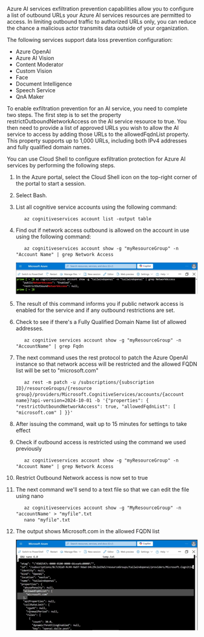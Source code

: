 Azure AI services exfiltration prevention capabilities allow you to configure a list of outbound URLs your Azure AI services resources are permitted to access. In limiting outbound traffic to authorized URLs only, you can reduce the chance a malicious actor transmits data outside of your organization.

The following services support data loss prevention configuration:

- Azure OpenAI
- Azure AI Vision
- Content Moderator
- Custom Vision
- Face
- Document Intelligence
- Speech Service
- QnA Maker

To enable exfiltration prevention for an AI service, you need to complete two steps. The first step is to set the property restrictOutboundNetworkAccess on the AI service resource to true. You then need to provide a list of approved URLs you wish to allow the AI service to access by adding those URLs to the allowedFqdnList property. This property supports up to 1,000 URLs, including both IPv4 addresses and fully qualified domain names.

You can use Cloud Shell to configure exfiltration protection for Azure AI services by performing the following steps.

1. In the Azure portal, select the Cloud Shell icon on the top-right corner of the portal to start a session.
1. Select Bash.
1. List all cognitive service accounts using the following command:

    ```azurecli
       az cognitiveservices account list -output table
    ```

1. Find out if network access outbound is allowed on the account in use using the following command:

    ```azurecli
       az cognitiveservices account show -g "myResourceGroup" -n "Account Name" | grep Network Access
    ```

   [![Screenshot that displays output of command checking status of cognitive services.](../media/show-exfiltration-configuration.svg)](../media/show-exfiltration-configuration-big.svg)

1. The result of this command informs you if public network access is enabled for the service and if any outbound restrictions are set.
1. Check to see if there's a Fully Qualified Domain Name list of allowed addresses.

    ```azurecli
       az cognitive services account show -g "myResourceGroup" -n "AccountName" | grep Fqdn
    ```

1. The next command uses the rest protocol to patch the Azure OpenAI instance so that network access will be restricted and the allowed FQDN list will be set to "microsoft.com"

    ```azurecli
       az rest -m patch -u /subscriptions/{subscription ID}/resourceGroups/{resource group}/providers/Microsoft.CognitiveServices/accounts/{account name}?api-version=2024-10-01 -b '{"properties": { "restrictOutboundNetworkAccess": true, "allowedFqdnList": [ "microsoft.com" ] }}'
    ```

1. After issuing the command, wait up to 15 minutes for settings to take effect
1. Check if outbound access is restricted using the command we used previously

    ```azurecli
       az cognitiveservices account show -g "myResourceGroup" -n "Account Name" | grep Network Access
    ```

1. Restrict Outbound Network access is now set to true
1. The next command we'll send to a text file so that we can edit the file using nano

    ```azurecli
       az cognitiveseervices account show -g "MyResourceGroup" -n "accountName' > "myfile".txt
       nano "myfile".txt
    ```

1. The output shows Microsoft.com in the allowed FQDN list

   [![Screenshot showing the contents of the output text file in the editor.](../media/editor-list.svg)](../media/editor-list-big.svg)
